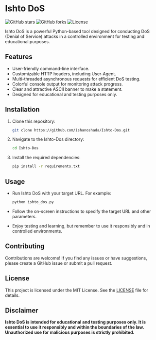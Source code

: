 # Ishto DoS

[![GitHub stars](https://img.shields.io/github/stars/ishanoshada/Ishto-Dos)](https://github.com/ishanoshada/Ishto-Dos/stargazers)
[![GitHub forks](https://img.shields.io/github/forks/ishanoshada/Ishto-Dos)](https://github.com/ishanoshada/Ishto-Dos/network)
[![License](https://img.shields.io/github/license/ishanoshada/Ishto-Dos)](https://github.com/ishanoshada/ishto-Dos/blob/main/LICENSE)

Ishto DoS is a powerful Python-based tool designed for conducting DoS (Denial of Service) attacks in a controlled environment for testing and educational purposes.


## Features

- User-friendly command-line interface.
- Customizable HTTP headers, including User-Agent.
- Multi-threaded asynchronous requests for efficient DoS testing.
- Colorful console output for monitoring attack progress.
- Clear and attractive ASCII banner to make a statement.
- Designed for educational and testing purposes only.

## Installation

1. Clone this repository:
   ```bash
   git clone https://github.com/ishanoshada/Ishto-Dos.git
   ```

2. Navigate to the Ishto-Dos directory:
   ```bash
   cd Ishto-Dos
   ```

3. Install the required dependencies:
   ```bash
   pip install -r requirements.txt
   ```

## Usage

- Run Ishto DoS with your target URL. For example:
   ```bash
   python ishto_dos.py
   ```

- Follow the on-screen instructions to specify the target URL and other parameters.

- Enjoy testing and learning, but remember to use it responsibly and in controlled environments.

## Contributing

Contributions are welcome! If you find any issues or have suggestions, please create a GitHub issue or submit a pull request.

## License

This project is licensed under the MIT License. See the [LICENSE](LICENSE) file for details.

## Disclaimer

**Ishto DoS is intended for educational and testing purposes only. It is essential to use it responsibly and within the boundaries of the law. Unauthorized use for malicious purposes is strictly prohibited.**
